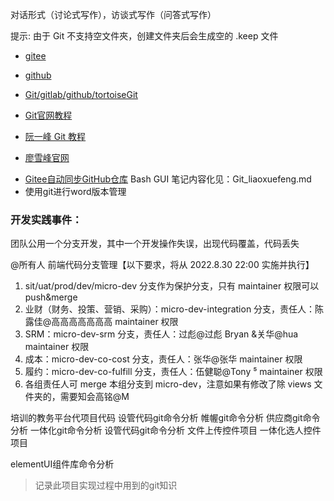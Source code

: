 对话形式（讨论式写作），访谈式写作（问答式写作）


提示: 由于 Git 不支持空文件夾，创建文件夹后会生成空的 .keep 文件
- [gitee](https://gitee.com/xiaoxiang516/)
- [github](https://github.com/elemefe)
- [Git/gitlab/github/tortoiseGit](https://blog.csdn.net/amnesiac666/category_10571446.html)

- [Git官网教程](https://git-scm.com/)
- [阮一峰 Git 教程](https://www.bookstack.cn/read/git-tutorial/docs-basic.md)
- [廖雪峰官网](https://www.liaoxuefeng.com)
<!-- >官网下的讨论值得关注 -->
- [Gitee自动同步GitHub仓库](https://cdn.modb.pro/db/488180)
Bash GUI
笔记内容化见：Git_liaoxuefeng.md
- 使用git进行word版本管理

### 开发实践事件：
团队公用一个分支开发，其中一个开发操作失误，出现代码覆盖，代码丢失

@所有人 前端代码分支管理【以下要求，将从 2022.8.30  22:00 实施并执行】
1. sit/uat/prod/dev/micro-dev 分支作为保护分支，只有 maintainer 权限可以 push&merge
2. 业财（财务、投策、营销、采购）：micro-dev-integration 分支，责任人：陈露佳@高高高高高高高  maintainer 权限
3. SRM：micro-dev-srm 分支，责任人：过彪@过彪 Bryan &关华@hua  maintainer 权限
4. 成本：micro-dev-co-cost 分支，责任人：张华@张华  maintainer 权限
5. 履约：micro-dev-co-fulfill 分支，责任人：伍健聪@Tony ⁵  maintainer 权限
6. 各组责任人可 merge 本组分支到 micro-dev，注意如果有修改了除 views 文件夹的，需要知会高铭@M






培训的教务平台代项目代码
设管代码git命令分析
帷幄git命令分析
供应商git命令分析
一体化git命令分析
设管代码git命令分析
文件上传控件项目
一体化选人控件项目

elementUI组件库命令分析

> 记录此项目实现过程中用到的git知识